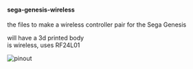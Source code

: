 #### sega-genesis-wireless  
the files to make a wireless controller pair for the Sega Genesis  

will have a 3d printed body  
is wireless, uses RF24L01  

![pinout](/images/genesis_joyxtick.gif)  
